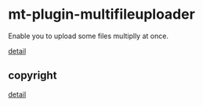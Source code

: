 # mt-plugin-multifileuploader

Enable you to upload some files multiplly at once.

[detail](http://www.mtcms.jp/movabletype-blog/plugins/multifileuploader/)

## copyright

[detail](http://www.mtcms.jp/movabletype-blog/terms/)
